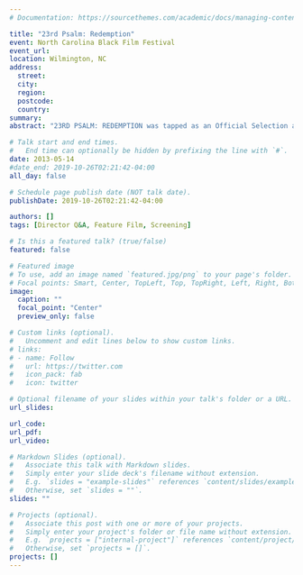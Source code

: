 ```yaml
---
# Documentation: https://sourcethemes.com/academic/docs/managing-content/

title: "23rd Psalm: Redemption"
event: North Carolina Black Film Festival
event_url:
location: Wilmington, NC
address:
  street:
  city:
  region:
  postcode:
  country:
summary:
abstract: "23RD PSALM: REDEMPTION was tapped as an Official Selection at the North Carolina Black Film Festival. The film will screen on Saturday, 05/16/2013 at 12:30 pm on the Main Stage at: Community Arts Center Historic Downtown Wilmington 120 South 2nd Street Wilmington, NC 28402 (910) 341-7830 The Black Arts Alliance will present the North Carolina Black Film Festival, March 14-17, 2013 in Wilmington, NC.  In its 12th year, the four day juried and invitational festival of independent motion pictures by African-American filmmakers will showcase features, shorts, animation, and documentary films."

# Talk start and end times.
#   End time can optionally be hidden by prefixing the line with `#`.
date: 2013-05-14
#date_end: 2019-10-26T02:21:42-04:00
all_day: false

# Schedule page publish date (NOT talk date).
publishDate: 2019-10-26T02:21:42-04:00

authors: []
tags: [Director Q&A, Feature Film, Screening]

# Is this a featured talk? (true/false)
featured: false

# Featured image
# To use, add an image named `featured.jpg/png` to your page's folder.
# Focal points: Smart, Center, TopLeft, Top, TopRight, Left, Right, BottomLeft, Bottom, BottomRight.
image:
  caption: ""
  focal_point: "Center"
  preview_only: false

# Custom links (optional).
#   Uncomment and edit lines below to show custom links.
# links:
# - name: Follow
#   url: https://twitter.com
#   icon_pack: fab
#   icon: twitter

# Optional filename of your slides within your talk's folder or a URL.
url_slides:

url_code:
url_pdf:
url_video:

# Markdown Slides (optional).
#   Associate this talk with Markdown slides.
#   Simply enter your slide deck's filename without extension.
#   E.g. `slides = "example-slides"` references `content/slides/example-slides.md`.
#   Otherwise, set `slides = ""`.
slides: ""

# Projects (optional).
#   Associate this post with one or more of your projects.
#   Simply enter your project's folder or file name without extension.
#   E.g. `projects = ["internal-project"]` references `content/project/deep-learning/index.md`.
#   Otherwise, set `projects = []`.
projects: []
---
```

